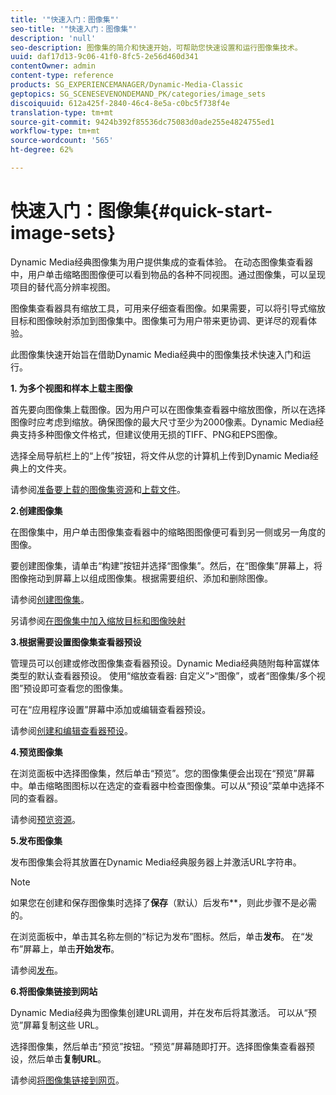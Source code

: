 ```yaml
---
title: '"快速入门：图像集"'
seo-title: '"快速入门：图像集"'
description: 'null'
seo-description: 图像集的简介和快速开始，可帮助您快速设置和运行图像集技术。
uuid: daf17d13-9c06-41f0-8fc5-2e56d460d341
contentOwner: admin
content-type: reference
products: SG_EXPERIENCEMANAGER/Dynamic-Media-Classic
geptopics: SG_SCENESEVENONDEMAND_PK/categories/image_sets
discoiquuid: 612a425f-2840-46c4-8e5a-c0bc5f738f4e
translation-type: tm+mt
source-git-commit: 9424b392f85536dc75083d0ade255e4824755ed1
workflow-type: tm+mt
source-wordcount: '565'
ht-degree: 62%

---
```



# 快速入门：图像集{#quick-start-image-sets}

Dynamic Media经典图像集为用户提供集成的查看体验。 在动态图像集查看器中，用户单击缩略图图像便可以看到物品的各种不同视图。通过图像集，可以呈现项目的替代高分辨率视图。

图像集查看器具有缩放工具，可用来仔细查看图像。如果需要，可以将引导式缩放目标和图像映射添加到图像集中。图像集可为用户带来更协调、更详尽的观看体验。

此图像集快速开始旨在借助Dynamic Media经典中的图像集技术快速入门和运行。

**1. 为多个视图和样本上载主图像**

首先要向图像集上载图像。因为用户可以在图像集查看器中缩放图像，所以在选择图像时应考虑到缩放。确保图像的最大尺寸至少为2000像素。Dynamic Media经典支持多种图像文件格式，但建议使用无损的TIFF、PNG和EPS图像。

选择全局导航栏上的“上传”按钮，将文件从您的计算机上传到Dynamic Media经典上的文件夹。

请参阅[准备要上载的图像集资源](preparing-image-set-assets-upload.md#preparing-image-set-assets-for-upload)和[上载文件](uploading-files.md#uploading-your-files)。

**2.创建图像集**

在图像集中，用户单击图像集查看器中的缩略图图像便可看到另一侧或另一角度的图像。

要创建图像集，请单击“构建”按钮并选择“图像集”。然后，在“图像集”屏幕上，将图像拖动到屏幕上以组成图像集。根据需要组织、添加和删除图像。

请参阅[创建图像集](creating-image-set.md#creating-an-image-set)。

另请参阅[在图像集中加入缩放目标和图像映射](including-zoom-targets-image-maps.md#including-zoom-targets-and-image-maps-in-image-sets)

**3.根据需要设置图像集查看器预设**

管理员可以创建或修改图像集查看器预设。Dynamic Media经典随附每种富媒体类型的默认查看器预设。 使用“缩放查看器: 自定义”>“图像”，或者“图像集/多个视图”预设即可查看您的图像集。

可在“应用程序设置”屏幕中添加或编辑查看器预设。

请参阅[创建和编辑查看器预设](application-setup.md#adding-and-editing-viewer-presets)。

**4.预览图像集**

在浏览面板中选择图像集，然后单击“预览”。您的图像集便会出现在“预览”屏幕中。单击缩略图图标以在选定的查看器中检查图像集。可以从“预设”菜单中选择不同的查看器。

请参阅[预览资源](previewing-asset.md#previewing-an-asset)。

**5.发布图像集**

发布图像集会将其放置在Dynamic Media经典服务器上并激活URL字符串。

>[!NOTE]
>
>如果您在创建和保存图像集时选择了**保存**（默认）后发布**，则此步骤不是必需的。

在浏览面板中，单击其名称左侧的“标记为发布”图标。然后，单击&#x200B;**发布**。 在“发布”屏幕上，单击&#x200B;**开始发布**。

请参阅[发布](publishing-files.md#publishing-files)。

**6.将图像集链接到网站**

Dynamic Media经典为图像集创建URL调用，并在发布后将其激活。 可以从“预览”屏幕复制这些 URL。

选择图像集，然后单击“预览”按钮。“预览”屏幕随即打开。选择图像集查看器预设，然后单击&#x200B;**复制URL**。

请参阅[将图像集链接到网页](linking-image-set-web-page.md#linking-an-image-set-to-a-web-page)。
